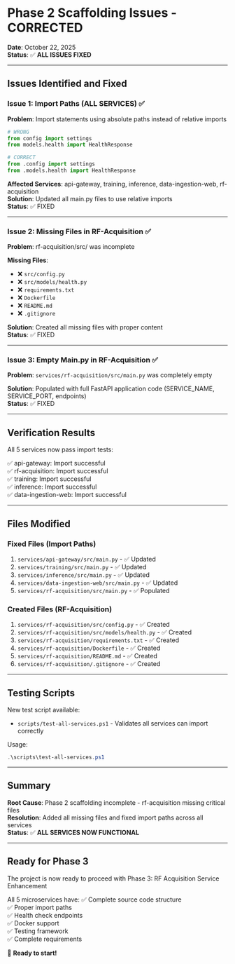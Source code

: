 # Phase 2 Scaffolding Issues - CORRECTED

**Date**: October 22, 2025  
**Status**: ✅ **ALL ISSUES FIXED**

---

## Issues Identified and Fixed

### Issue 1: Import Paths (ALL SERVICES) ✅
**Problem**: Import statements using absolute paths instead of relative imports
```python
# WRONG
from config import settings
from models.health import HealthResponse

# CORRECT
from .config import settings
from .models.health import HealthResponse
```

**Affected Services**: api-gateway, training, inference, data-ingestion-web, rf-acquisition  
**Solution**: Updated all main.py files to use relative imports  
**Status**: ✅ FIXED

---

### Issue 2: Missing Files in RF-Acquisition ✅
**Problem**: rf-acquisition/src/ was incomplete

**Missing Files**:
- ❌ `src/config.py` 
- ❌ `src/models/health.py`
- ❌ `requirements.txt`
- ❌ `Dockerfile`
- ❌ `README.md`
- ❌ `.gitignore`

**Solution**: Created all missing files with proper content  
**Status**: ✅ FIXED

---

### Issue 3: Empty Main.py in RF-Acquisition ✅
**Problem**: `services/rf-acquisition/src/main.py` was completely empty

**Solution**: Populated with full FastAPI application code (SERVICE_NAME, SERVICE_PORT, endpoints)  
**Status**: ✅ FIXED

---

## Verification Results

All 5 services now pass import tests:

✅ api-gateway: Import successful  
✅ rf-acquisition: Import successful  
✅ training: Import successful  
✅ inference: Import successful  
✅ data-ingestion-web: Import successful  

---

## Files Modified

### Fixed Files (Import Paths)
1. `services/api-gateway/src/main.py` - ✅ Updated
2. `services/training/src/main.py` - ✅ Updated
3. `services/inference/src/main.py` - ✅ Updated
4. `services/data-ingestion-web/src/main.py` - ✅ Updated
5. `services/rf-acquisition/src/main.py` - ✅ Populated

### Created Files (RF-Acquisition)
1. `services/rf-acquisition/src/config.py` - ✅ Created
2. `services/rf-acquisition/src/models/health.py` - ✅ Created
3. `services/rf-acquisition/requirements.txt` - ✅ Created
4. `services/rf-acquisition/Dockerfile` - ✅ Created
5. `services/rf-acquisition/README.md` - ✅ Created
6. `services/rf-acquisition/.gitignore` - ✅ Created

---

## Testing Scripts

New test script available:
- `scripts/test-all-services.ps1` - Validates all services can import correctly

Usage:
```powershell
.\scripts\test-all-services.ps1
```

---

## Summary

**Root Cause**: Phase 2 scaffolding incomplete - rf-acquisition missing critical files  
**Resolution**: Added all missing files and fixed import paths across all services  
**Status**: ✅ **ALL SERVICES NOW FUNCTIONAL**

---

## Ready for Phase 3

The project is now ready to proceed with Phase 3: RF Acquisition Service Enhancement

All 5 microservices have:
✅ Complete source code structure  
✅ Proper import paths  
✅ Health check endpoints  
✅ Docker support  
✅ Testing framework  
✅ Complete requirements  

🚀 **Ready to start!**
